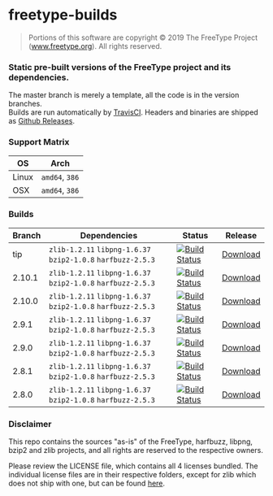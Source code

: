# freetype-builds

>Portions of this software are copyright © 2019 The FreeType
Project (www.freetype.org).  All rights reserved.

### Static pre-built versions of the FreeType project and its dependencies.

The master branch is merely a template, all the code is in the version branches.  
Builds are run automatically by [TravisCI](https://travis-ci.org/flga/freetype-builds). Headers and binaries are shipped as [Github Releases](https://github.com/flga/freetype-builds/releases).

### Support Matrix
OS | Arch
------ | ------
Linux  | `amd64`, `386`
OSX    | `amd64`, `386`

### Builds
Branch | Dependencies | Status | Release
------ | ------------ | ------ | -------
tip | `zlib-1.2.11` `libpng-1.6.37` `bzip2-1.0.8` `harfbuzz-2.5.3` | [![Build Status](https://travis-ci.org/flga/freetype-builds.svg?branch=tip)](https://travis-ci.org/flga/freetype-builds) | [Download](https://github.com/flga/freetype-builds/releases/tag/tip)
2.10.1 | `zlib-1.2.11` `libpng-1.6.37` `bzip2-1.0.8` `harfbuzz-2.5.3` | [![Build Status](https://travis-ci.org/flga/freetype-builds.svg?branch=2.10.1)](https://travis-ci.org/flga/freetype-builds) | [Download](https://github.com/flga/freetype-builds/releases/tag/2.10.1)
2.10.0 | `zlib-1.2.11` `libpng-1.6.37` `bzip2-1.0.8` `harfbuzz-2.5.3` | [![Build Status](https://travis-ci.org/flga/freetype-builds.svg?branch=2.10.0)](https://travis-ci.org/flga/freetype-builds) | [Download](https://github.com/flga/freetype-builds/releases/tag/2.10.0)
2.9.1 | `zlib-1.2.11` `libpng-1.6.37` `bzip2-1.0.8` `harfbuzz-2.5.3` | [![Build Status](https://travis-ci.org/flga/freetype-builds.svg?branch=2.9.1)](https://travis-ci.org/flga/freetype-builds) | [Download](https://github.com/flga/freetype-builds/releases/tag/2.9.1)
2.9.0 | `zlib-1.2.11` `libpng-1.6.37` `bzip2-1.0.8` `harfbuzz-2.5.3` | [![Build Status](https://travis-ci.org/flga/freetype-builds.svg?branch=2.9.0)](https://travis-ci.org/flga/freetype-builds) | [Download](https://github.com/flga/freetype-builds/releases/tag/2.9.0)
2.8.1 | `zlib-1.2.11` `libpng-1.6.37` `bzip2-1.0.8` `harfbuzz-2.5.3` | [![Build Status](https://travis-ci.org/flga/freetype-builds.svg?branch=2.8.1)](https://travis-ci.org/flga/freetype-builds) | [Download](https://github.com/flga/freetype-builds/releases/tag/2.8.1)
2.8.0 | `zlib-1.2.11` `libpng-1.6.37` `bzip2-1.0.8` `harfbuzz-2.5.3` | [![Build Status](https://travis-ci.org/flga/freetype-builds.svg?branch=2.8.0)](https://travis-ci.org/flga/freetype-builds) | [Download](https://github.com/flga/freetype-builds/releases/tag/2.8.0)


### Disclaimer

This repo contains the sources "as-is" of the FreeType, harfbuzz, libpng, bzip2 and zlib projects, and all rights are reserved to the respective owners.

Please review the LICENSE file, which contains all 4 licenses bundled. The individual license files are in their respective folders, except for zlib which does not ship with one, but can be found [here](https://zlib.net/zlib_license.html).
